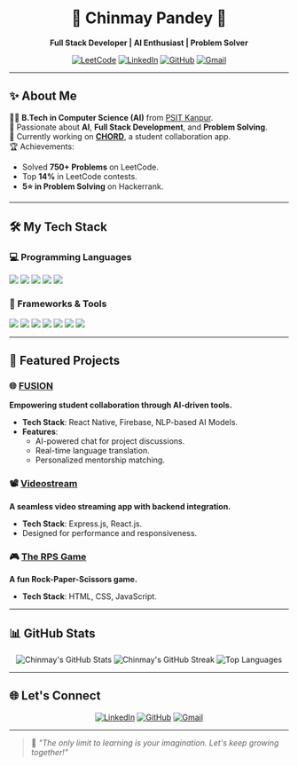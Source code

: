 <h1 align="center">🌟 Chinmay Pandey 🌟</h1>  
<p align="center">  
  <b>Full Stack Developer | AI Enthusiast | Problem Solver</b>  
</p>  
<p align="center">  
    <a href="https://leetcode.com/chinmaypandey62"><img src="https://img.shields.io/badge/-LeetCode-FFA116?style=for-the-badge&logo=leetcode&logoColor=white" alt="LeetCode"></a>
  <a href="https://linkedin.com/in/chinmaypandey62"><img src="https://img.shields.io/badge/-LinkedIn-blue?style=for-the-badge&logo=linkedin&logoColor=white" alt="LinkedIn"></a>  
  <a href="https://github.com/chinmaypandey62"><img src="https://img.shields.io/badge/-GitHub-black?style=for-the-badge&logo=github&logoColor=white" alt="GitHub"></a>  
  <a href="mailto:chinmaypandey62@gmail.com"><img src="https://img.shields.io/badge/-Gmail-red?style=for-the-badge&logo=gmail&logoColor=white" alt="Gmail"></a>  
</p>  

---

## ✨ About Me  

👨‍🎓 **B.Tech in Computer Science (AI)** from [PSIT Kanpur](https://psit.ac.in).  
🌱 Passionate about **AI**, **Full Stack Development**, and **Problem Solving**.  
🚀 Currently working on **[CHORD](https://github.com/chinmaypandey62/chord)**, a student collaboration app.  
🏆 Achievements:  
- Solved **750+ Problems** on LeetCode.  
- Top **14%** in LeetCode contests.  
- **5⭐ in Problem Solving** on Hackerrank.  

---

## 🛠️ My Tech Stack  

### 💻 Programming Languages  
<p>  
  <img src="https://img.shields.io/badge/-C++-00599C?style=for-the-badge&logo=c%2B%2B&logoColor=white">  
  <img src="https://img.shields.io/badge/-Python-3776AB?style=for-the-badge&logo=python&logoColor=white">  
  <img src="https://img.shields.io/badge/-Java-007396?style=for-the-badge&logo=java&logoColor=white">  
  <img src="https://img.shields.io/badge/-JavaScript-F7DF1E?style=for-the-badge&logo=javascript&logoColor=black">  
  <img src="https://img.shields.io/badge/-SQL-4479A1?style=for-the-badge&logo=MySQL&logoColor=white">  
</p>  

### 🚀 Frameworks & Tools  
<p>  
  <img src="https://img.shields.io/badge/-React.js-61DAFB?style=for-the-badge&logo=react&logoColor=black">  
  <img src="https://img.shields.io/badge/-Next.js-000000?style=for-the-badge&logo=next.js&logoColor=white">  
  <img src="https://img.shields.io/badge/-Node.js-339933?style=for-the-badge&logo=node.js&logoColor=white">  
  <img src="https://img.shields.io/badge/-Express.js-000000?style=for-the-badge&logo=express&logoColor=white">  
  <img src="https://img.shields.io/badge/-MongoDB-47A248?style=for-the-badge&logo=mongodb&logoColor=white">  
  <img src="https://img.shields.io/badge/-Git-F05032?style=for-the-badge&logo=git&logoColor=white">  
  <img src="https://img.shields.io/badge/-VSCode-007ACC?style=for-the-badge&logo=visual-studio-code&logoColor=white">  
</p>  

---

## 🚀 Featured Projects  

### 🌐 [FUSION](https://github.com/chinmaypandey62/FUSION)  
**Empowering student collaboration through AI-driven tools.**  
- **Tech Stack**: React Native, Firebase, NLP-based AI Models.  
- **Features**:  
  - AI-powered chat for project discussions.  
  - Real-time language translation.  
  - Personalized mentorship matching.  

### 📽️ [Videostream](https://github.com/chinmaypandey62/videostream)  
**A seamless video streaming app with backend integration.**  
- **Tech Stack**: Express.js, React.js.  
- Designed for performance and responsiveness.  

### 🎮 [The RPS Game](https://github.com/chinmaypandey62/rps-game)  
**A fun Rock-Paper-Scissors game.**  
- **Tech Stack**: HTML, CSS, JavaScript.  

---

## 📊 GitHub Stats  

<div align="center">  
  <img src="https://github-readme-stats.vercel.app/api?username=chinmaypandey62&show_icons=true&theme=tokyonight" alt="Chinmay's GitHub Stats" />  
<img src="https://github-readme-streak-stats.vercel.app/?user=chinmaypandey62&theme=tokyonight" alt="Chinmay's GitHub Streak" />
  <img src="https://github-readme-stats.vercel.app/api/top-langs/?username=chinmaypandey62&layout=compact&theme=tokyonight" alt="Top Languages" />  
</div>  

---

## 🌐 Let's Connect  

<p align="center">  
  <a href="https://linkedin.com/in/chinmaypandey62"><img src="https://img.shields.io/badge/-LinkedIn-blue?style=for-the-badge&logo=linkedin&logoColor=white" alt="LinkedIn"></a>  
  <a href="https://github.com/chinmaypandey62"><img src="https://img.shields.io/badge/-GitHub-black?style=for-the-badge&logo=github&logoColor=white" alt="GitHub"></a>  
  <a href="mailto:chinmaypandey62@gmail.com"><img src="https://img.shields.io/badge/-Gmail-red?style=for-the-badge&logo=gmail&logoColor=white" alt="Gmail"></a>  
</p>  

---

> 🌱 *"The only limit to learning is your imagination. Let's keep growing together!"*  
